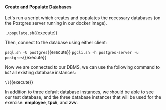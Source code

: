 #### Create and Populate Databases

Let's run a script which creates and populates the necessary databases (on the Postgres server running in our docker image).

`./populate.sh`{{execute}}

Then, connect to the database using either client:

`psql.sh -U postgres`{{execute}}
`pgcli.sh -h postgres-server -u postgres`{{execute}}

Now we are connected to our DBMS, we can use the following command to *list* all existing database instances:

``\l``{{execute}}

In addition to three default database instances, we should be able to see our test database, and the three database instances that will be used for the exercise: **employee**, **tpch**, and **zvv**. 